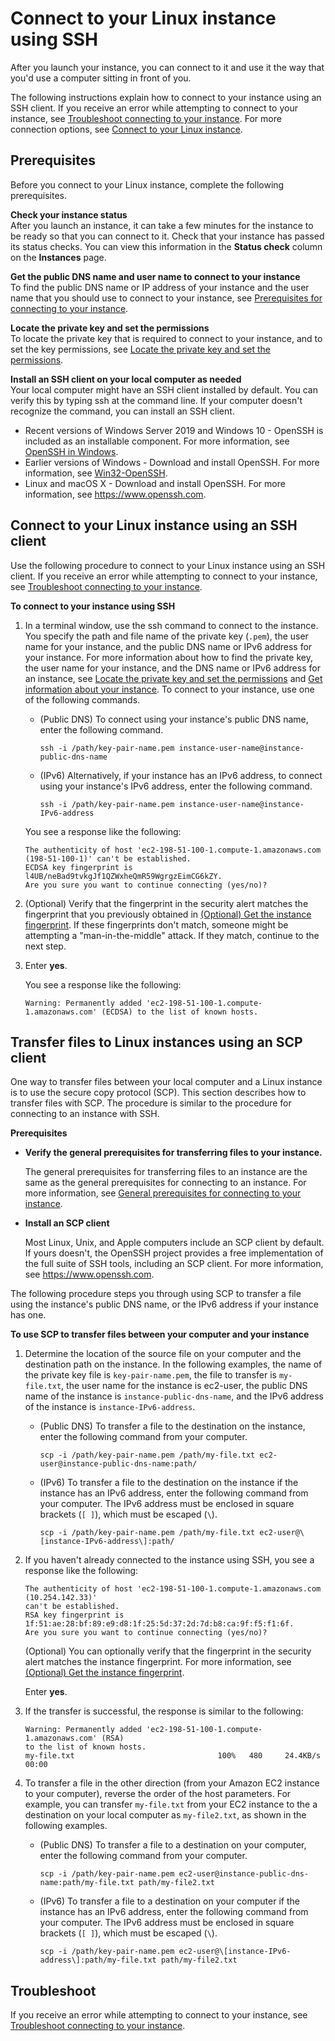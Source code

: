 # Connect to your Linux instance using SSH<a name="AccessingInstancesLinux"></a>

After you launch your instance, you can connect to it and use it the way that you'd use a computer sitting in front of you\.

The following instructions explain how to connect to your instance using an SSH client\. If you receive an error while attempting to connect to your instance, see [Troubleshoot connecting to your instance](TroubleshootingInstancesConnecting.md)\. For more connection options, see [Connect to your Linux instance](AccessingInstances.md)\.

## Prerequisites<a name="ssh-prereqs"></a>

Before you connect to your Linux instance, complete the following prerequisites\.

**Check your instance status**  
After you launch an instance, it can take a few minutes for the instance to be ready so that you can connect to it\. Check that your instance has passed its status checks\. You can view this information in the **Status check** column on the **Instances** page\.

**Get the public DNS name and user name to connect to your instance**  
To find the public DNS name or IP address of your instance and the user name that you should use to connect to your instance, see [Prerequisites for connecting to your instance](connection-prereqs.md)\.

**Locate the private key and set the permissions**  
To locate the private key that is required to connect to your instance, and to set the key permissions, see [Locate the private key and set the permissions](connection-prereqs.md#connection-prereqs-private-key)\.

**Install an SSH client on your local computer as needed**  
Your local computer might have an SSH client installed by default\. You can verify this by typing ssh at the command line\. If your computer doesn't recognize the command, you can install an SSH client\.  
+ Recent versions of Windows Server 2019 and Windows 10 \- OpenSSH is included as an installable component\. For more information, see [OpenSSH in Windows](https://docs.microsoft.com/en-us/windows-server/administration/openssh/openssh_overview)\.
+ Earlier versions of Windows \- Download and install OpenSSH\. For more information, see [Win32\-OpenSSH](https://github.com/PowerShell/Win32-OpenSSH/wiki)\.
+ Linux and macOS X \- Download and install OpenSSH\. For more information, see [https://www\.openssh\.com](https://www.openssh.com/)\.

## Connect to your Linux instance using an SSH client<a name="AccessingInstancesLinuxSSHClient"></a>

Use the following procedure to connect to your Linux instance using an SSH client\. If you receive an error while attempting to connect to your instance, see [Troubleshoot connecting to your instance](TroubleshootingInstancesConnecting.md)\.

**To connect to your instance using SSH**

1. In a terminal window, use the ssh command to connect to the instance\. You specify the path and file name of the private key \(`.pem`\), the user name for your instance, and the public DNS name or IPv6 address for your instance\. For more information about how to find the private key, the user name for your instance, and the DNS name or IPv6 address for an instance, see [Locate the private key and set the permissions](connection-prereqs.md#connection-prereqs-private-key) and [Get information about your instance](connection-prereqs.md#connection-prereqs-get-info-about-instance)\. To connect to your instance, use one of the following commands\.
   + \(Public DNS\) To connect using your instance's public DNS name, enter the following command\.

     ```
     ssh -i /path/key-pair-name.pem instance-user-name@instance-public-dns-name
     ```
   + \(IPv6\) Alternatively, if your instance has an IPv6 address, to connect using your instance's IPv6 address, enter the following command\.

     ```
     ssh -i /path/key-pair-name.pem instance-user-name@instance-IPv6-address
     ```

   You see a response like the following:

   ```
   The authenticity of host 'ec2-198-51-100-1.compute-1.amazonaws.com (198-51-100-1)' can't be established.
   ECDSA key fingerprint is l4UB/neBad9tvkgJf1QZWxheQmR59WgrgzEimCG6kZY.
   Are you sure you want to continue connecting (yes/no)?
   ```

1. \(Optional\) Verify that the fingerprint in the security alert matches the fingerprint that you previously obtained in [\(Optional\) Get the instance fingerprint](connection-prereqs.md#connection-prereqs-fingerprint)\. If these fingerprints don't match, someone might be attempting a "man\-in\-the\-middle" attack\. If they match, continue to the next step\.

1. Enter **yes**\.

   You see a response like the following:

   ```
   Warning: Permanently added 'ec2-198-51-100-1.compute-1.amazonaws.com' (ECDSA) to the list of known hosts.
   ```

## Transfer files to Linux instances using an SCP client<a name="AccessingInstancesLinuxSCP"></a>

One way to transfer files between your local computer and a Linux instance is to use the secure copy protocol \(SCP\)\. This section describes how to transfer files with SCP\. The procedure is similar to the procedure for connecting to an instance with SSH\. 

**Prerequisites**
+ **Verify the general prerequisites for transferring files to your instance\.**

  The general prerequisites for transferring files to an instance are the same as the general prerequisites for connecting to an instance\. For more information, see [General prerequisites for connecting to your instance](connection-prereqs.md)\.
+ **Install an SCP client**

  Most Linux, Unix, and Apple computers include an SCP client by default\. If yours doesn't, the OpenSSH project provides a free implementation of the full suite of SSH tools, including an SCP client\. For more information, see [https://www\.openssh\.com](https://www.openssh.com)\.

The following procedure steps you through using SCP to transfer a file using the instance's public DNS name, or the IPv6 address if your instance has one\.

**To use SCP to transfer files between your computer and your instance**

1. Determine the location of the source file on your computer and the destination path on the instance\. In the following examples, the name of the private key file is `key-pair-name.pem`, the file to transfer is `my-file.txt`, the user name for the instance is ec2\-user, the public DNS name of the instance is `instance-public-dns-name`, and the IPv6 address of the instance is `instance-IPv6-address`\.
   + \(Public DNS\) To transfer a file to the destination on the instance, enter the following command from your computer\.

     ```
     scp -i /path/key-pair-name.pem /path/my-file.txt ec2-user@instance-public-dns-name:path/
     ```
   + \(IPv6\) To transfer a file to the destination on the instance if the instance has an IPv6 address, enter the following command from your computer\. The IPv6 address must be enclosed in square brackets \(`[ ]`\), which must be escaped \(`\`\)\.

     ```
     scp -i /path/key-pair-name.pem /path/my-file.txt ec2-user@\[instance-IPv6-address\]:path/
     ```

1. If you haven't already connected to the instance using SSH, you see a response like the following:

   ```
   The authenticity of host 'ec2-198-51-100-1.compute-1.amazonaws.com (10.254.142.33)'
   can't be established.
   RSA key fingerprint is 1f:51:ae:28:bf:89:e9:d8:1f:25:5d:37:2d:7d:b8:ca:9f:f5:f1:6f.
   Are you sure you want to continue connecting (yes/no)?
   ```

   \(Optional\) You can optionally verify that the fingerprint in the security alert matches the instance fingerprint\. For more information, see [\(Optional\) Get the instance fingerprint](connection-prereqs.md#connection-prereqs-fingerprint)\.

   Enter **yes**\.

1. If the transfer is successful, the response is similar to the following:

   ```
   Warning: Permanently added 'ec2-198-51-100-1.compute-1.amazonaws.com' (RSA) 
   to the list of known hosts.
   my-file.txt                                100%   480     24.4KB/s   00:00
   ```

1. To transfer a file in the other direction \(from your Amazon EC2 instance to your computer\), reverse the order of the host parameters\. For example, you can transfer `my-file.txt` from your EC2 instance to the a destination on your local computer as `my-file2.txt`, as shown in the following examples\.
   + \(Public DNS\) To transfer a file to a destination on your computer, enter the following command from your computer\.

     ```
     scp -i /path/key-pair-name.pem ec2-user@instance-public-dns-name:path/my-file.txt path/my-file2.txt
     ```
   + \(IPv6\) To transfer a file to a destination on your computer if the instance has an IPv6 address, enter the following command from your computer\. The IPv6 address must be enclosed in square brackets \(`[ ]`\), which must be escaped \(`\`\)\.

     ```
     scp -i /path/key-pair-name.pem ec2-user@\[instance-IPv6-address\]:path/my-file.txt path/my-file2.txt
     ```

## Troubleshoot<a name="AccessingInstancesLinux-troubleshoot"></a>

If you receive an error while attempting to connect to your instance, see [Troubleshoot connecting to your instance](TroubleshootingInstancesConnecting.md)\.
